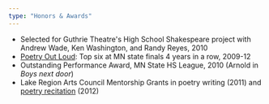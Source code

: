 ```yaml
---
type: "Honors & Awards"
---
```


* Selected for Guthrie Theatre's High School Shakespeare project with Andrew Wade, Ken Washington, and Randy Reyes, 2010
* [Poetry Out Loud](https://www.youtube.com/watch?v=btoy-YxJ6Zc): Top six at MN state finals 4 years in a row, 2009-12
* Outstanding Performance Award, MN State HS League, 2010 (Arnold in _Boys next door_)
* Lake Region Arts Council Mentorship Grants in poetry writing (2011) and [poetry recitation](https://www.youtube.com/watch?v=fwJKnXuwUWM) (2012)

